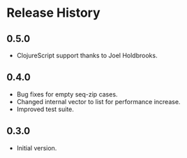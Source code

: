 # Release History

## 0.5.0

* ClojureScript support thanks to Joel Holdbrooks.

## 0.4.0

* Bug fixes for empty seq-zip cases.
* Changed internal vector to list for performance increase.
* Improved test suite.

## 0.3.0

* Initial version.